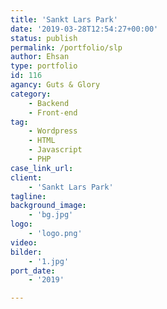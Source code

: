 ```yaml
---
title: 'Sankt Lars Park'
date: '2019-03-28T12:54:27+00:00'
status: publish
permalink: /portfolio/slp
author: Ehsan
type: portfolio
id: 116
agancy: Guts & Glory
category:
    - Backend
    - Front-end
tag:
    - Wordpress
    - HTML
    - Javascript
    - PHP
case_link_url:
client:
    - 'Sankt Lars Park'
tagline:
background_image:
    - 'bg.jpg'
logo:
    - 'logo.png'
video:
bilder:
    - '1.jpg'
port_date:
    - '2019'

---
```

